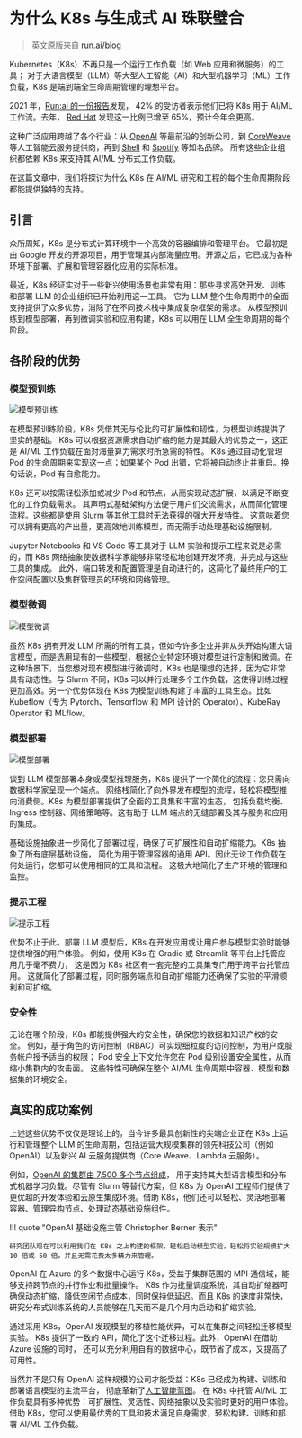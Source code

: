 # 为什么 K8s 与生成式 AI 珠联璧合

> 英文原版来自 [run.ai/blog](https://www.run.ai/blog/why-kubernetes-is-the-platform-for-genai)

Kubernetes（K8s）不再只是一个运行工作负载（如 Web 应用和微服务）的工具；
对于大语言模型（LLM）等大型人工智能（AI）和大型机器学习（ML）工作负载，K8s 是端到端全生命周期管理的理想平台。

2021 年，[Run:ai 的一份报告](https://pages.run.ai/ai-infrastructure-survey-report-2021)发现，
42% 的受访者表示他们已将 K8s 用于 AI/ML 工作流。去年，
[Red Hat](https://www.altoros.com/blog/machine-learning-constitutes-65-percent-of-kubernetes-workloads)
发现这一比例已增至 65%，预计今年会更高。

这种广泛应用跨越了各个行业：从 [OpenAI](https://kubernetes.io/case-studies/openai/) 等最前沿的创新公司，到
[CoreWeave](https://www.coreweave.com/blog/serverless-kubernetes-what-it-is-and-how-it-works)
等人工智能云服务提供商，再到 [Shell](https://www.altoros.com/blog/shell-builds-10000-ai-models-on-kubernetes-in-less-than-a-day/)
和 [Spotify](https://www.youtube.com/watch?v=KUyEuY5ZSqI) 等知名品牌。
所有这些企业组织都依赖 K8s 来支持其 AI/ML 分布式工作负载。

在这篇文章中，我们将探讨为什么 K8s 在 AI/ML 研究和工程的每个生命周期阶段都能提供独特的支持。

## 引言

众所周知，K8s 是分布式计算环境中一个高效的容器编排和管理平台。
它最初是由 Google 开发的开源项目，用于管理其内部海量应用。开源之后，它已成为各种环境下部署、扩展和管理容器化应用的实际标准。

最近，K8s 经证实对于一些新兴使用场景也非常有用：那些寻求高效开发、训练和部署 LLM 的企业组织已开始利用这一工具。
它为 LLM 整个生命周期中的全面支持提供了众多优势，消除了在不同技术栈中集成复杂框架的需求。
从模型预训练到模型部署，再到微调实验和应用构建，K8s 可以用在 LLM 全生命周期的每个阶段。

## 各阶段的优势

### 模型预训练

![模型预训练](./images/genai01.jpeg)

在模型预训练阶段，K8s 凭借其无与伦比的可扩展性和韧性，为模型训练提供了坚实的基础。
K8s 可以根据资源需求自动扩缩的能力是其最大的优势之一，这正是 AI/ML 工作负载在面对海量算力需求时所急需的特性。
K8s 通过自动化管理 Pod 的生命周期来实现这一点；如果某个 Pod 出错，它将被自动终止并重启。换句话说，Pod 有自愈能力。

K8s 还可以按需轻松添加或减少 Pod 和节点，从而实现动态扩展，以满足不断变化的工作负载需求。
其声明式基础架构方法便于用户们交流需求，从而简化管理流程。这些都是使用 Slurm 等其他工具时无法获得的强大开发特性。
这意味着您可以拥有更高的产出量，更高效地训练模型，而无需手动处理基础设施限制。

Jupyter Notebooks 和 VS Code 等工具对于 LLM 实验和提示工程来说是必需的，而 K8s
网络抽象使数据科学家能够非常轻松地创建开发环境，并完成与这些工具的集成。
此外，端口转发和配置管理是自动进行的，这简化了最终用户的工作空间配置以及集群管理员的环境和网络管理。

### 模型微调

![模型微调](./images/genai02.jpeg)

虽然 K8s 拥有开发 LLM 所需的所有工具，但如今许多企业并非从头开始构建大语言模型，而是选用现有的一些模型，根据企业特定环境对模型进行定制和微调。在这种场景下，当您想对现有模型进行微调时，K8s 也是理想的选择，因为它非常具有动态性。与 Slurm 不同，K8s 可以并行处理多个工作负载，这使得训练过程更加高效。另一个优势体现在 K8s 为模型训练构建了丰富的工具生态。比如 Kubeflow（专为 Pytorch、Tensorflow 和 MPI 设计的 Operator）、KubeRay Operator 和 MLflow。

### 模型部署

![模型部署](./images/genai03.jpeg)

谈到 LLM 模型部署本身或模型推理服务，K8s 提供了一个简化的流程：您只需向数据科学家呈现一个端点。
网络栈简化了向外界发布模型的流程，轻松将模型推向消费侧。K8s 为模型部署提供了全面的工具集和丰富的生态，
包括负载均衡、Ingress 控制器、网络策略等。这有助于 LLM 端点的无缝部署及其与服务和应用的集成。

基础设施抽象进一步简化了部署过程，确保了可扩展性和自动扩缩能力。K8s 抽象了所有底层基础设施，
简化为用于管理容器的通用 API。因此无论工作负载在何处运行，您都可以使用相同的工具和流程。
这极大地简化了生产环境的管理和监控。

### 提示工程

![提示工程](./images/genai04.jpeg)

优势不止于此。部署 LLM 模型后，K8s 在开发应用或让用户参与模型实验时能够提供增强的用户体验。
例如，使用 K8s 在 Gradio 或 Streamlit 等平台上托管应用几乎毫不费力，
这是因为 K8s 社区有一套完整的工具集专门用于跨平台托管应用。
这就简化了部署过程，同时服务端点和自动扩缩能力还确保了实验的平滑顺利和可扩缩。

### 安全性

无论在哪个阶段，K8s 都能提供强大的安全性，确保您的数据和知识产权的安全。
例如，基于角色的访问控制（RBAC）可实现细粒度的访问控制，为用户或服务帐户授予适当的权限；
Pod 安全上下文允许您在 Pod 级别设置安全属性，从而缩小集群内的攻击面。
这些特性可确保在整个 AI/ML 生命周期中容器、模型和数据集的环境安全。

## 真实的成功案例

上述这些优势不仅仅是理论上的，当今许多最具创新性的尖端企业正在 K8s 上运行和管理整个
LLM 的生命周期，包括运营大规模集群的领先科技公司（例如 OpenAI）以及新兴 AI 云服务提供商（Core Weave、Lambda 云服务）。

例如，[OpenAI 的集群由 7,500 多个节点组成](https://openai.com/research/scaling-kubernetes-to-7500-nodes)，
用于支持其大型语言模型和分布式机器学习负载。尽管有 Slurm 等替代方案，但 K8s 为 OpenAI
工程师们提供了更优越的开发体验和云原生集成环境。借助 K8s，他们还可以轻松、灵活地部署容器、管理异构节点、处理动态基础设施组件。

!!! quote "OpenAI 基础设施主管 Christopher Berner 表示"

    研究团队现在可以利用我们在 K8s 之上构建的框架，轻松启动模型实验，轻松将实验规模扩大 10 倍或 50 倍，并且无需花费太多精力来管理。

OpenAI 在 Azure 的多个数据中心运行 K8s，受益于集群范围的 MPI 通信域，能够支持跨节点的并行作业和批量操作。
K8s 作为批量调度系统，其自动扩缩器可确保动态扩缩，降低空闲节点成本，同时保持低延迟。而且 K8s 的速度非常快，
研究分布式训练系统的人员能够在几天而不是几个月内启动和扩缩实验。

通过采用 K8s，OpenAI 发现模型的移植性能优异，可以在集群之间轻松迁移模型实验。
K8s 提供了一致的 API，简化了这个迁移过程。此外，OpenAI 在借助 Azure 设施的同时，
还可以充分利用自有的数据中心，既节省了成本，又提高了可用性。

当然并不是只有 OpenAI 这样规模的公司才能受益：K8s 已经成为构建、训练和部署语言模型的主流平台，
彻底革新了[人工智能蓝图](https://mattturck.com/landscape/mad2023.pdf)。
在 K8s 中托管 AI/ML 工作负载具有多种优势：可扩展性、灵活性、网络抽象以及实验时更好的用户体验。
借助 K8s，您可以使用最优秀的工具和技术满足自身需求，轻松构建、训练和部署 AI/ML 工作负载。
